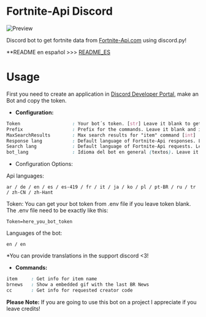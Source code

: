 
# Fortnite-Api Discord
![Preview](https://i.ibb.co/Th3CzzN/fortnite-api-discord-final.gif)

Discord bot to get fortnite data from [Fortnite-Api.com](https://fortnite-api.com/) using discord.py!

**README en español >>> [README_ES](https://github.com/BayGamerYT/Fortnite-Api-Discord/blob/master/README_ES.md)

# Usage
First you need to create an application in [Discord Developer Portal]([https://discord.com/developers/applications](https://discord.com/developers/applications)), make an Bot and copy the token.

* **Configuration:**
```css
Token                   : Your bot´s token. [str] Leave it blank to get it from .env (see below for more)
Prefix                  : Prefix for the commands. Leave it blank and it set automically to "f!" [str]
MaxSearchResults        : Max search results for "item" command [int]
Response lang           : Default language of Fortnite-Api responses. Leave it blank and it set automically to "en" [str]
Search lang             : Default language of Fortnite-Api requests. Leave it blank and it set automically to "en" [str]
bot_lang                : Idioma del bot en general (textos). Leave it blank and it set automically to "en" [str]
```

* Configuration Options:

Api languages:
```
ar / de / en / es / es-419 / fr / it / ja / ko / pl / pt-BR / ru / tr / zh-CN / zh-Hant
```

Token:
You can get your bot token from .env file if you leave token blank.
The .env file need to be exactly like this:
```
Token=here_you_bot_token
```

Languages of the bot:
```
en / en
```
*You can provide translations in the support discord <3!

* **Commands:**
```css
item     : Get info for item name
brnews   : Show a embedded gif with the last BR News
cc       : Get info for requested creator code
```


**Please Note:**
If you are going to use this bot on a project I appreciate if you leave credits!